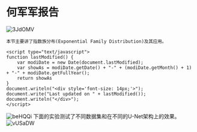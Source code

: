 # 何军军报告

![3JdOMV](https://ossjiyaoliu.oss-cn-beijing.aliyuncs.com/uPic/3JdOMV.png)

```{note}
本节主要讲了指数族分布(Exponential Family Distribution)及其应用。

<script type="text/javascript">
function lastModified() {
    var modiDate = new Date(document.lastModified);
    var showAs = modiDate.getDate() + "-" + (modiDate.getMonth() + 1) + "-" + modiDate.getFullYear();
    return showAs
}
document.writeln("<div style='font-size: 14px;'>");
document.write("Last updated on " + lastModified());
document.writeln("</div>");
</script>
```

![beHQQi](https://ossjiyaoliu.oss-cn-beijing.aliyuncs.com/uPic/beHQQi.png)
下面的实验测试了不同数据集和在不同的U-Net架构上的效果。
![vUSaDW](https://ossjiyaoliu.oss-cn-beijing.aliyuncs.com/uPic/vUSaDW.png)